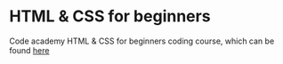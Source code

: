 # HTML & CSS for beginners

Code academy HTML &amp; CSS for beginners coding course, which can be found [here](https://www.codecademy.com/tracks/htmlcss)
